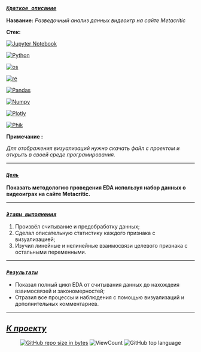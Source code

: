 <!--###### -

### [***`Coдержание`***](#-) :<br>

 - [***Краткое описание проекта***](#Краткое-описание-проекта)
 
 - [***Цель проекта***](#Цель-проекта)
 
 - [***Ключевые задачи***](#Ключевые-задачи)
 
 - [***Ссылка на проект***](https://github.com/IvanoVladimir/karpov_courses/blob/main/Final_project/Mobile_games.ipynb 'Ссылка на проект')

-----> 

### [***`Краткое описание`***](#-)<br>

**Название:** *Разведочный анализ данных видеоигр на сайте Metacritic*

**Стек:**

[![Jupyter Notebook](https://img.shields.io/badge/Jupyter-424242?style=for-the-badge&logo=Jupyter&logoColor=BA7400)](https://jupyter.org/)

[![Python](https://img.shields.io/badge/python-1C648D?style=for-the-badge&logo=python&logoColor=ffdd54)](https://www.python.org/)

[![os](https://img.shields.io/badge/os-1C648D?logo=os&logoColor=ffdd54&style=for-the-badge)](https://docs.python.org/3/library/os.html)

[![re](https://img.shields.io/badge/re-1C648D?logo=re&logoColor=ffdd54&style=for-the-badge)](https://docs.python.org/3/library/re.html)

[![Pandas](https://img.shields.io/badge/pandas-%23150458.svg?style=for-the-badge&logo=pandas&logoColor=white)](https://pandas.pydata.org/)

[![Numpy](https://img.shields.io/badge/Numpy-00232B.svg?style=for-the-badge&logo=Numpy&logoColor=00A9D2)](https://numpy.org/)

[![Plotly](https://img.shields.io/badge/Plotly-00232B.svg?style=for-the-badge&logo=Plotly&logoColor=00A9D2)](https://plotly.com/python/)

[![Phik](https://img.shields.io/badge/Phik-00232B.svg?style=for-the-badge&logo=Phik&logoColor=00A9D2)](https://phik.readthedocs.io/en/latest/)

__Примечание :__

_Для отображения визуализаций нужно скачать файл с проектом и открыть в своей среде програмирования._

---

### [***`Цель`***](#-)<br>
 
**Показать методологию проведения EDA используя набор данных о видеоиграх на сайте Metacritic.**

---

### [***`Этапы выполнения`***](#-)<br>
 
1. Произвёл считывание и предобработку данных;
2. Сделал описательную статистику каждого признака с визуализацией;
3. Изучил линейные и нелинейные взаимосвязи целевого признака с остальными переменными.

---

### [***`Результаты`***](#-)<br>

* Показал полный цикл EDA от считывания данных до нахождеия взаимосвязей и закономерностей;
* Отразил все процессы и наблюдения с помощью визуализаций и дополнительных комментариев.
  
---

## [***К проекту***](https://github.com/IvanoVladimir/MobileApp/blob/main/Metacritic.ipynb 'Ссылка на проект') 
<!--## [***К содержанию ->***](#-)-->
<div id="badges" align="center">

<!-- [![GitHub last commit](https://img.shields.io/github/last-commit/IvanoVladimir/E-commerce.svg)](https://github.com/IvanoVladimir/E-commerce) 
[![GitHub commit activity the past week, 4 weeks, year](https://img.shields.io/github/commit-activity/y/IvanoVladimir/E-commerce.svg)](https://github.com/IvanoVladimir/E-commerce)--> 
[![GitHub repo size in bytes](https://img.shields.io/github/repo-size/IvanoVladimir/Metacritic.svg)](https://github.com/IvanoVladimir/Metacritic)
![ViewCount](https://views.whatilearened.today/views/github/IvanoVladimir/Metacritic.svg?cache=remove)
![GitHub top language](https://img.shields.io/github/languages/top/IvanoVladimir/Metacritic.svg?style=flat)

</div>
